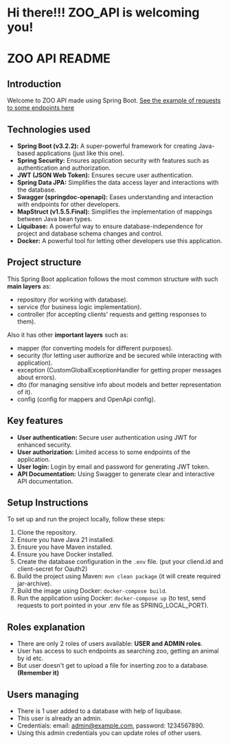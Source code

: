 # Hi there!!! ZOO_API is welcoming you!

# ZOO API README

## Introduction

Welcome to ZOO API made using Spring Boot.
[See the example of requests to some endpoints here](https://www.loom.com/share/47391f9860d34ad3ad6b00537024395b?sid=db339fa9-0205-4bdb-a782-0bd864e4efbc)

## Technologies used

- **Spring Boot (v3.2.2):** A super-powerful framework for creating Java-based applications (just like this one).
- **Spring Security:** Ensures application security with features such as authentication and authorization.
- **JWT (JSON Web Token):** Ensures secure user authentication.
- **Spring Data JPA:** Simplifies the data access layer and interactions with the database.
- **Swagger (springdoc-openapi):** Eases understanding and interaction with endpoints for other developers.
- **MapStruct (v1.5.5.Final):** Simplifies the implementation of mappings between Java bean types.
- **Liquibase:** A powerful way to ensure database-independence for project and database schema changes and control.
- **Docker:** A powerful tool for letting other developers use this application.

## Project structure

This Spring Boot application follows the most common structure with such **main layers** as:
- repository (for working with database).
- service (for business logic implementation).
- controller (for accepting clients' requests and getting responses to them).

Also it has other **important layers** such as:
- mapper (for converting models for different purposes).
- security (for letting user authorize and be secured while interacting with application).
- exception (CustomGlobalExceptionHandler for getting proper messages about errors).
- dto (for managing sensitive info about models and better representation of it).
- config (config for mappers and OpenApi config).

## Key features

- **User authentication:** Secure user authentication using JWT for enhanced security.
- **User authorization:** Limited access to some endpoints of the application.
- **User login:** Login by email and password for generating JWT token.
- **API Documentation:** Using Swagger to generate clear and interactive API documentation.

## Setup Instructions

To set up and run the project locally, follow these steps:

1. Clone the repository.
2. Ensure you have Java 21 installed.
3. Ensure you have Maven installed.
4. Ensure you have Docker installed.
5. Create the database configuration in the `.env` file. (put your cliend.id and client-secret for Oauth2)
6. Build the project using Maven: `mvn clean package` (it will create required jar-archive).
7. Build the image using Docker: `docker-compose build`.
8. Run the application using Docker: `docker-compose up` (to test, send requests to port pointed in your .env file as SPRING_LOCAL_PORT).

## Roles explanation

- There are only 2 roles of users available: **USER and ADMIN roles**.
- User has access to such endpoints as searching zoo, getting an animal by id etc.
- But user doesn't get to upload a file for inserting zoo to a database. **(Remember it)**

## Users managing

- There is 1 user added to a database with help of liquibase.
- This user is already an admin.
- Credentials: email: admin@example.com, password: 1234567890.
- Using this admin credentials you can update roles of other users.
